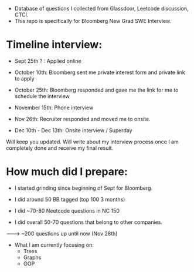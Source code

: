 * Database of questions I collected from Glassdoor, Leetcode discussion, CTCI.
* This repo is specifically for Bloomberg New Grad SWE Interview.

# Timeline interview:

  * Sept 25th ? : Applied online

  * October 10th: Bloomberg sent me private interest form and private link to apply
  
  * October 25th: Bloomberg responded and gave me the link for me to schedule the interview
  
  * November 15th: Phone interview
  
  * Nov 26th: Recruiter responded and moved me to onsite.
  
  * Dec 10th - Dec 13th: Onsite interview / Superday
  

  Will keep you updated.
  Will write about my interview process once I am completely done and receive my final result. 


# How much did I prepare:


* I started grinding since beginning of Sept for Bloomberg.

* I did around 50 BB tagged (top 100 3 months)

* I did ~70-80 Neetcode questions in NC 150 

* I did overall 50-70 questions that belong to other companies. 

---> ~200 questions up until now (Nov 28th)


* What I am currently focusing on:
  - Trees
  - Graphs
  - OOP 
